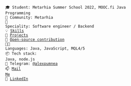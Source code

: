 <code>🎓 Student: Metarhia Summer School 2022, MOOC.fi Java Programming</code><br>
<code>👋 Community: Metarhia</code></br>
<code>👷 Speciality: Software engineer / Backend</code><br>
<code>💡 [Skills](SKILLS.md)</code><br>
<code>🧻 [Projects](PROJECTS.md)</code><br>
<code>👀 [Open-source contribution](CONTRIBUTION.md)</code><br>
<code>🧑‍💻 Languages: Java, JavaScript, MQL4/5</code><br>
<code>📦 Tech stack: Java, node.js</code><br>
<code>💬 Telegram: [@alexpumnea](https://telegram.me/alexpumnea)</code><br>
<code>📫 [Mail Me](mailto:alexandr.pumnea@gmail.com)</code><br>
<code>📯 [LinkedIn](https://www.linkedin.com/in/alexandr-pumnea/)</code><br>
